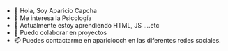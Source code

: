 - 👋 Hola, Soy Aparicio Capcha
- 👀 Me interesa la Psicología
- 🌱 Actualmente estoy aprendiendo HTML, JS ....etc 
- 💞️ Puedo colaborar en proyectos 
- 📫 Puedes contactarme en apariciocch en las diferentes redes sociales. 
<!---
apariciocch/apariciocch is a ✨ special ✨ repository because its `README.md` (this file) appears on your GitHub profile.
You can click the Preview link to take a look at your changes.
--->
